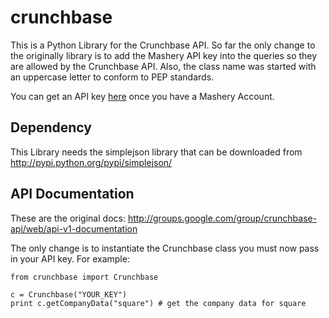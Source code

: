 crunchbase
==========
 
This is a Python Library for the Crunchbase API. So far the only change to the originally library is to add the Mashery API key into the queries so they are allowed by the Crunchbase API. Also, the class name was started with an uppercase letter to conform to PEP standards.

You can get an API key [here](http://developer.crunchbase.com/apps/register) once you have a Mashery Account.


Dependency
----

This Library needs the simplejson library that can be downloaded
from http://pypi.python.org/pypi/simplejson/

API Documentation
----

These are the original docs:
http://groups.google.com/group/crunchbase-api/web/api-v1-documentation

The only change is to instantiate the Crunchbase class you must now pass in your API key. For example:

```
from crunchbase import Crunchbase

c = Crunchbase("YOUR_KEY") 
print c.getCompanyData("square") # get the company data for square
```

